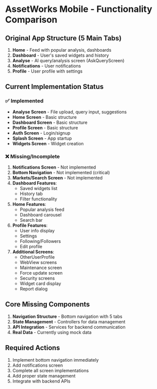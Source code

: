 # AssetWorks Mobile - Functionality Comparison

## Original App Structure (5 Main Tabs)
1. **Home** - Feed with popular analysis, dashboards
2. **Dashboard** - User's saved widgets and history
3. **Analyse** - AI query/analysis screen (AskQueryScreen)
4. **Notifications** - User notifications
5. **Profile** - User profile with settings

## Current Implementation Status

### ✅ Implemented
- **Analyse Screen** - File upload, query input, suggestions
- **Home Screen** - Basic structure
- **Dashboard Screen** - Basic structure
- **Profile Screen** - Basic structure
- **Auth Screen** - Login/signup
- **Splash Screen** - App startup
- **Widgets Screen** - Widget creation

### ❌ Missing/Incomplete
1. **Notifications Screen** - Not implemented
2. **Bottom Navigation** - Not implemented (critical)
3. **Markets/Search Screen** - Not implemented
4. **Dashboard Features**:
   - Saved widgets list
   - History tab
   - Filter functionality
5. **Home Features**:
   - Popular analysis feed
   - Dashboard carousel
   - Search bar
6. **Profile Features**:
   - User info display
   - Settings
   - Following/Followers
   - Edit profile
7. **Additional Screens**:
   - OtherUserProfile
   - WebView screens
   - Maintenance screen
   - Force update screen
   - Security screens
   - Widget card display
   - Report dialog

## Core Missing Components
1. **Navigation Structure** - Bottom navigation with 5 tabs
2. **State Management** - Controllers for data management
3. **API Integration** - Services for backend communication
4. **Real Data** - Currently using mock data

## Required Actions
1. Implement bottom navigation immediately
2. Add notifications screen
3. Complete all screen implementations
4. Add proper state management
5. Integrate with backend APIs